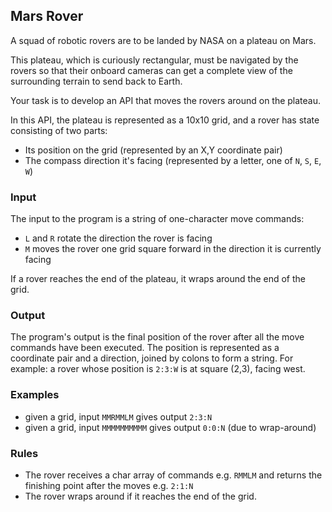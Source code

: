## Mars Rover

A squad of robotic rovers are to be landed by NASA on a plateau on Mars.

This plateau, which is curiously rectangular, must be navigated by the rovers so that their onboard cameras
can get a complete view of the surrounding terrain to send back to Earth.

Your task is to develop an API that moves the rovers around on the plateau.

In this API, the plateau is represented as a 10x10 grid, and a rover has state consisting of two parts:

- Its position on the grid (represented by an X,Y coordinate pair)
- The compass direction it's facing (represented by a letter, one of `N`, `S`, `E`, `W`)

### Input

The input to the program is a string of one-character move commands:

- `L` and `R` rotate the direction the rover is facing
- `M` moves the rover one grid square forward in the direction it is currently facing

If a rover reaches the end of the plateau, it wraps around the end of the grid.

### Output

The program's output is the final position of the rover after all the move commands have been executed. The position is
represented as a coordinate pair and a direction, joined by colons to form a string. For example: a rover whose 
position is `2:3:W` is at square (2,3), facing west.

### Examples

- given a grid, input `MMRMMLM` gives output `2:3:N`
- given a grid, input `MMMMMMMMMM` gives output `0:0:N` (due to wrap-around)

### Rules

- The rover receives a char array of commands e.g. `RMMLM` and returns the finishing point after the moves e.g. `2:1:N`
- The rover wraps around if it reaches the end of the grid.